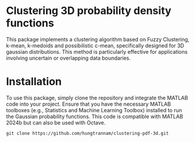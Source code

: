 # Clustering 3D probability density functions 

This package implements a clustering algorithm based on Fuzzy Clustering, k-mean, k-medoids and possibilistic c-mean, specifically designed for 3D gaussian distributions. This method is particularly effective for applications involving uncertain or overlapping data boundaries.

# Installation

To use this package, simply clone the repository and integrate the MATLAB code into your project. Ensure that you have the necessary MATLAB toolboxes (e.g., Statistics and Machine Learning Toolbox) installed to run the Gaussian probability functions. This code is compatible with MATLAB 2024b but can also be used with Octave.
```
git clone https://github.com/hungtrannam/clustering-pdf-3d.git
```
